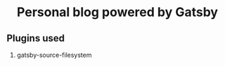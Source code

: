 <h1 align="center">
  Personal blog powered by Gatsby
</h1>

## Plugins used ##

1. gatsby-source-filesystem